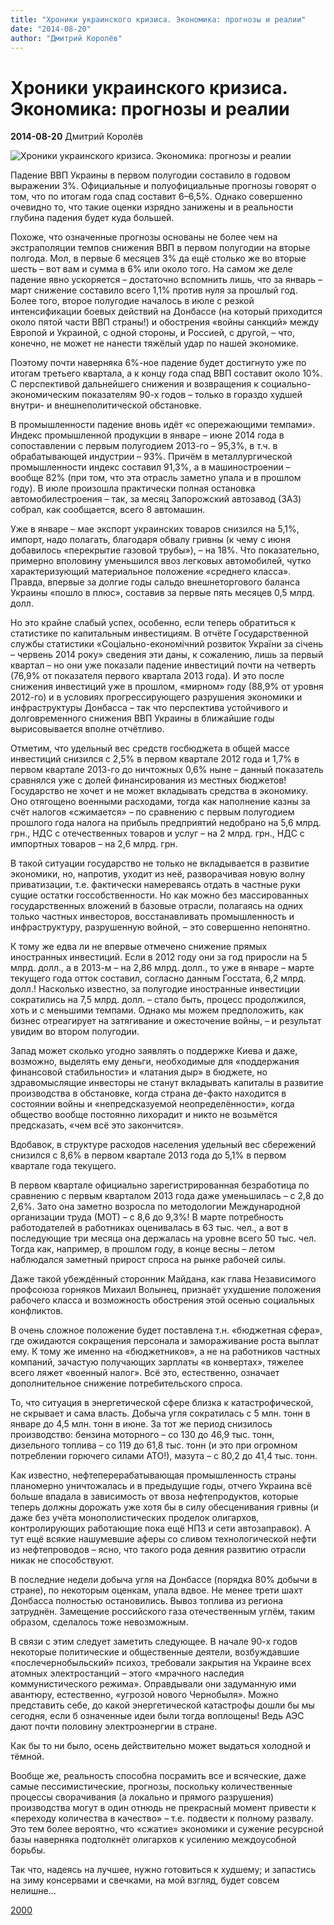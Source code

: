 ```yaml
---
title: "Хроники украинского кризиса. Экономика: прогнозы и реалии"
date: "2014-08-20"
author: "Дмитрий Королёв"
---
```


# Хроники украинского кризиса. Экономика: прогнозы и реалии

**2014-08-20** Дмитрий Королёв

![Хроники украинского кризиса. Экономика: прогнозы и реалии](http://lenta-ua.net/uploads/posts/2013-09/1379914722_defolt.jpg)

Падение ВВП Украины в первом полугодии составило в годовом выражении 3%. Официальные и полуофициальные прогнозы говорят о том, что по итогам года спад составит 6–6,5%. Однако совершенно очевидно то, что такие оценки изрядно занижены и в реальности глубина падения будет куда большей.

Похоже, что означенные прогнозы основаны не более чем на экстраполяции темпов снижения ВВП в первом полугодии на вторые полгода. Мол, в первые 6 месяцев 3% да ещё столько же во вторые шесть – вот вам и сумма в 6% или около того. На самом же деле падение явно ускоряется – достаточно вспомнить лишь, что за январь – март снижение составило всего 1,1% против нуля за прошлый год. Более того, второе полугодие началось в июле с резкой интенсификации боевых действий на Донбассе (на который приходится около пятой части ВВП страны!) и обострения «войны санкций» между Европой и Украиной, с одной стороны, и Россией, с другой, – что, конечно, не может не нанести тяжёлый удар по нашей экономике.

Поэтому почти наверняка 6%-ное падение будет достигнуто уже по итогам третьего квартала, а к концу года спад ВВП составит около 10%. С перспективой дальнейшего снижения и возвращения к социально-экономическим показателям 90-х годов – только в гораздо худшей внутри- и внешнеполитической обстановке.

В промышленности падение вновь идёт «с опережающими темпами». Индекс промышленной продукции в январе – июне 2014 года в сопоставлении с первым полугодием 2013-го – 95,3%, в т.ч. в обрабатывающей индустрии – 93%. Причём в металлургической промышленности индекс составил 91,3%, а в машиностроении – вообще 82% (при том, что эта отрасль заметно упала и в прошлом году). В июле произошла практически полная остановка автомобилестроения – так, за месяц Запорожский автозавод (ЗАЗ) собрал, как сообщается, всего 8 автомашин.

Уже в январе – мае экспорт украинских товаров снизился на 5,1%, импорт, надо полагать, благодаря обвалу гривны (к чему с июня добавилось «перекрытие газовой трубы»), – на 18%. Что показательно, примерно вполовину уменьшился ввоз легковых автомобилей, чутко характеризующий материальное положение «среднего класса». Правда, впервые за долгие годы сальдо внешнеторгового баланса Украины «пошло в плюс», составив за первые пять месяцев 0,5 млрд. долл.

Но это крайне слабый успех, особенно, если теперь обратиться к статистике по капитальным инвестициям. В отчёте Государственной службы статистики «Соціально-економічний розвиток України за січень – червень 2014 року» сведения эти даны, к сожалению, лишь за первый квартал – но они уже показали падение инвестиций почти на четверть (76,9% от показателя первого квартала 2013 года). И это после снижения инвестиций уже в прошлом, «мирном» году (88,9% от уровня 2012-го) и в условиях прогрессирующего разрушения экономики и инфраструктуры Донбасса – так что перспектива устойчивого и долговременного снижения ВВП Украины в ближайшие годы вырисовывается вполне отчётливо.

Отметим, что удельный вес средств госбюджета в общей массе инвестиций снизился с 2,5% в первом квартале 2012 года и 1,7% в первом квартале 2013-го до ничтожных 0,6% ныне – данный показатель сравнялся уже с долей финансирования из местных бюджетов! Государство не хочет и не может вкладывать средства в экономику. Оно отягощено военными расходами, тогда как наполнение казны за счёт налогов «сжимается» – по сравнению с первым полугодием прошлого года налога на прибыль предприятий недобрано на 5,6 млрд. грн., НДС с отечественных товаров и услуг – на 2 млрд. грн., НДС с импортных товаров – на 2,6 млрд. грн.

В такой ситуации государство не только не вкладывается в развитие экономики, но, напротив, уходит из неё, разворачивая новую волну приватизации, т.е. фактически намереваясь отдать в частные руки сущие остатки госсобственности. Но как можно без массированных государственных вложений в базовые отрасли, полагаясь на одних только частных инвесторов, восстанавливать промышленность и инфраструктуру, разрушенную войной, – это совершенно непонятно.

К тому же едва ли не впервые отмечено снижение прямых иностранных инвестиций. Если в 2012 году они за год приросли на 5 млрд. долл., а в 2013-м – на 2,86 млрд. долл., то уже в январе – марте текущего года отток составил, согласно данным Госстата, 6,2 млрд. долл.! Насколько известно, за полугодие иностранные инвестиции сократились на 7,5 млрд. долл. – стало быть, процесс продолжился, хоть и с меньшими темпами. Однако мы можем предположить, как бизнес отреагирует на затягивание и ожесточение войны, – и результат увидим во втором полугодии.

Запад может сколько угодно заявлять о поддержке Киева и даже, возможно, выделять ему деньги, необходимые для «поддержания финансовой стабильности» и «латания дыр» в бюджете, но здравомыслящие инвесторы не станут вкладывать капиталы в развитие производства в обстановке, когда страна де-факто находится в состоянии войны и «непредсказуемой неопределённости», когда общество вообще постоянно лихорадит и никто не возьмётся предсказать, «чем всё это закончится».

Вдобавок, в структуре расходов населения удельный вес сбережений снизился с 8,6% в первом квартале 2013 года до 5,1% в первом квартале года текущего.

В первом квартале официально зарегистрированная безработица по сравнению с первым кварталом 2013 года даже уменьшилась – с 2,8 до 2,6%. Зато она заметно возросла по методологии Международной организации труда (МОТ) – с 8,6 до 9,3%! В марте потребность работодателей в работниках оценивалась в 63 тыс. чел., а вот в последующие три месяца она держалась на уровне всего 50 тыс. чел. Тогда как, например, в прошлом году, в конце весны – летом наблюдался заметный прирост спроса на рынке рабочей силы.

Даже такой убеждённый сторонник Майдана, как глава Независимого профсоюза горняков Михаил Волынец, признаёт ухудшение положения рабочего класса и возможность обострения этой осенью социальных конфликтов.

В очень сложное положение будет поставлена т.н. «бюджетная сфера», где ожидаются сокращения персонала и замораживание роста выплат ему. К тому же именно на «бюджетников», а не на работников частных компаний, зачастую получающих зарплаты «в конвертах», тяжелее всего ляжет «военный налог». Всё это, естественно, означает дополнительное снижение потребительского спроса.

То, что ситуация в энергетической сфере близка к катастрофической, не скрывает и сама власть. Добыча угля сократилась с 5 млн. тонн в январе до 4,5 млн. тонн в июне. За тот же период снизилось производство: бензина моторного – со 130 до 46,9 тыс. тонн, дизельного топлива – со 119 до 61,8 тыс. тонн (и это при огромном потреблении горючего силами АТО!), мазута – с 80,2 до 41,4 тыс. тонн.

Как известно, нефтеперерабатывающая промышленность страны планомерно уничтожалась и в предыдущие годы, отчего Украина всё больше впадала в зависимость от ввоза нефтепродуктов, которые теперь должны дорожать уже хотя бы в силу обесценивания гривны (и даже без учёта монополистических проделок олигархов, контролирующих работающие пока ещё НПЗ и сети автозаправок). А тут ещё всякие нашумевшие аферы со сливом технологической нефти из нефтепроводов – ясно, что такого рода деяния развитию отрасли никак не способствуют.

В последние недели добыча угля на Донбассе (порядка 80% добычи в стране), по некоторым оценкам, упала вдвое. Не менее трети шахт Донбасса полностью остановились. Вывоз топлива из региона затруднён. Замещение российского газа отечественным углём, таким образом, сделалось тоже невозможным.

В связи с этим следует заметить следующее. В начале 90-х годов некоторые политические и общественные деятели, возбуждавшие «послечернобыльский» психоз, требовали закрытия на Украине всех атомных электростанций – этого «мрачного наследия коммунистического режима». Оправдывали они задуманную ими авантюру, естественно, «угрозой нового Чернобыля». Можно представить себе, до какой энергетической катастрофы дошли бы мы сегодня, если б означенные идеи были тогда воплощены! Ведь АЭС дают почти половину электроэнергии в стране.

Как бы то ни было, осень действительно может выдаться холодной и тёмной.

Вообще же, реальность способна посрамить все и всяческие, даже самые пессимистические, прогнозы, поскольку количественные процессы сворачивания (а локально и прямого разрушения) производства могут в один отнюдь не прекрасный момент привести к «переходу количества в качество» – т.е. подвести к полному развалу. Это тем более вероятно, что «сжатие» экономики и сужение ресурсной базы наверняка подтолкнёт олигархов к усилению междоусобной борьбы.

Так что, надеясь на лучшее, нужно готовиться к худшему; и запастись на зиму консервами и свечками, на мой взгляд, будет совсем нелишне… 

[2000](http://www.2000.ua/v-nomere/forum/puls/)